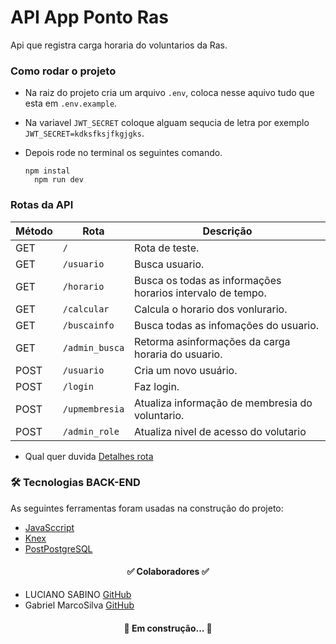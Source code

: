 # API App Ponto Ras

Api que registra carga horaria do voluntarios da Ras.

### Como rodar o projeto

- Na raiz do projeto cria um arquivo `.env`, coloca nesse aquivo tudo que esta em `.env.example`.
- Na variavel `JWT_SECRET` coloque alguam sequcia de letra por exemplo `JWT_SECRET=kdksfksjfkgjgks`.
- Depois rode no terminal os seguintes comando.

      npm instal
      	npm run dev

### Rotas da API

| Método | Rota           | Descrição                                                  |
| ------ | -------------- | ---------------------------------------------------------- |
| GET    | `/`            | Rota de teste.                                             |
| GET    | `/usuario`     | Busca usuario.                                             |
| GET    | `/horario`     | Busca os todas as informações horarios intervalo de tempo. |
| GET    | `/calcular`    | Calcula o horario dos vonlurario.                          |
| GET    | `/buscainfo`   | Busca todas as infomações do usuario.                      |
| GET    | `/admin_busca` | Retorma asinformações da carga horaria do usuario.         |
| POST   | `/usuario`     | Cria um novo usuário.                                      |
| POST   | `/login`       | Faz login.                                                 |
| POST   | `/upmembresia` | Atualiza informação de membresia do voluntario.            |
| POST   | `/admin_role`  | Atualiza nivel de acesso do volutario                      |

- Qual quer duvida [Detalhes rota](https://lucianosabino.github.io/rotaApiRas/)

### 🛠 Tecnologias BACK-END

As seguintes ferramentas foram usadas na construção do projeto:

- [JavaSccript](https://www.python.org/downloads/)
- [Knex](https://knexjs.org/)
- [PostPostgreSQL](https://www.postgresql.org/)

<h4 align="center"> ✅ Colaboradores ✅ </h4>

- LUCIANO SABINO [GitHub](https://github.com/LucianoSabino)
- Gabriel MarcoSilva [GitHub](https://github.com/Gabriel-MarcoSilva)
<h4 align="center"> 
	🚧 Em construção...  🚧
</h4>
